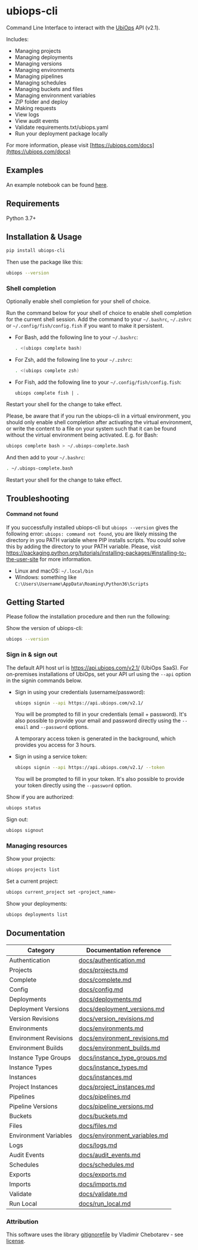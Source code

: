 # ubiops-cli

Command Line Interface to interact with the [UbiOps](https://ubiops.com) API (v2.1).

Includes:

- Managing projects
- Managing deployments
- Managing versions
- Managing environments
- Managing pipelines
- Managing schedules
- Managing buckets and files
- Managing environment variables
- ZIP folder and deploy
- Making requests
- View logs
- View audit events
- Validate requirements.txt/ubiops.yaml
- Run your deployment package locally

For more information, please visit [https://ubiops.com/docs](https://ubiops.com/docs)


## Examples

An example notebook can be found <a target="_blank" href="https://github.com/UbiOps/command-line-interface/blob/master/examples/quickstart-simple-CLI.ipynb">here</a>.


## Requirements

Python 3.7+


## Installation & Usage

```bash
pip install ubiops-cli
```

Then use the package like this:
```bash
ubiops --version
```

### Shell completion

Optionally enable shell completion for your shell of choice.

Run the command below for your shell of choice to enable shell completion for the current shell session. Add the command
to your `~/.bashrc`, `~/.zshrc` or `~/.config/fish/config.fish` if you want to make it persistent.

- For Bash, add the following line to your `~/.bashrc`:
	```bash
	. <(ubiops complete bash)
	```

- For Zsh, add the following line to your `~/.zshrc`:
	```zsh
	. <(ubiops complete zsh)
	```

- For Fish, add the following line to your `~/.config/fish/config.fish`:
	```fish
	ubiops complete fish | .
	```

Restart your shell for the change to take effect.

Please, be aware that if you run the ubiops-cli in a virtual environment, you should only enable shell completion after
activating the virtual environment, or write the content to a file on your system such that it can be found without
the virtual environment being activated. E.g. for Bash:

```bash
ubiops complete bash > ~/.ubiops-complete.bash
```

And then add to your `~/.bashrc`:

```bash
. ~/.ubiops-complete.bash
```

Restart your shell for the change to take effect.


## Troubleshooting

#### Command not found

If you successfully installed ubiops-cli but `ubiops --version` gives the following error: `ubiops: command not found`, you are likely missing the directory in you PATH variable where PIP installs scripts. You could solve this by adding the directory to your PATH variable. Please, visit https://packaging.python.org/tutorials/installing-packages/#installing-to-the-user-site for more information.

- Linux and macOS: `~/.local/bin`
- Windows: something like `C:\Users\Username\AppData\Roaming\Python36\Scripts`


## Getting Started

Please follow the installation procedure and then run the following:

Show the version of ubiops-cli:
```bash
ubiops --version
```

### Sign in & sign out

The default API host url is https://api.ubiops.com/v2.1/ (UbiOps SaaS). For on-premises installations of UbiOps, set
your API url using the `--api` option in the signin commands below.

- Sign in using your credentials (username/password):
    ```bash
    ubiops signin --api https://api.ubiops.com/v2.1/
    ```

    You will be prompted to fill in your credentials (email + password). It's also possible to provide your email and
    password directly using the `--email` and `--password` options.

    A temporary access token is generated in the background, which provides you access for 3 hours.


- Sign in using a service token:
    ```bash
    ubiops signin --api https://api.ubiops.com/v2.1/ --token
    ```

    You will be prompted to fill in your token. It's also possible to provide your token directly using the `--password`
    option.


Show if you are authorized:
```bash
ubiops status
```

Sign out:
```bash
ubiops signout
```

### Managing resources

Show your projects:
```bash
ubiops projects list
```

Set a current project:
```bash
ubiops current_project set <project_name>
```

Show your deployments:
```bash
ubiops deployments list
```


## Documentation

Category | Documentation reference
---- | ---- 
Authentication | [docs/authentication.md](docs/authentication.md)
Projects | [docs/projects.md](docs/projects.md)
Complete | [docs/complete.md](docs/complete.md)
Config | [docs/config.md](docs/config.md)
Deployments | [docs/deployments.md](docs/deployments.md)
Deployment Versions | [docs/deployment_versions.md](docs/deployment_versions.md)
Version Revisions | [docs/version_revisions.md](docs/version_revisions.md)
Environments | [docs/environments.md](docs/environments.md)
Environment Revisions | [docs/environment_revisions.md](docs/environment_revisions.md)
Environment Builds | [docs/environment_builds.md](docs/environment_builds.md)
Instance Type Groups | [docs/instance_type_groups.md](docs/instance_type_groups.md)
Instance Types | [docs/instance_types.md](docs/instance_types.md)
Instances | [docs/instances.md](docs/instances.md)
Project Instances | [docs/project_instances.md](docs/project_instances.md)
Pipelines | [docs/pipelines.md](docs/pipelines.md)
Pipeline Versions | [docs/pipeline_versions.md](docs/pipeline_versions.md)
Buckets | [docs/buckets.md](docs/buckets.md)
Files | [docs/files.md](docs/files.md)
Environment Variables | [docs/environment_variables.md](docs/environment_variables.md)
Logs | [docs/logs.md](docs/logs.md)
Audit Events | [docs/audit_events.md](docs/audit_events.md)
Schedules | [docs/schedules.md](docs/schedules.md)
Exports | [docs/exports.md](docs/exports.md)
Imports | [docs/imports.md](docs/imports.md)
Validate | [docs/validate.md](docs/validate.md)
Run Local | [docs/run_local.md](docs/run_local.md)


### Attribution
This software uses the library [gitignorefile](https://github.com/excitoon/gitignorefile) by Vladimir Chebotarev - see [license](https://github.com/UbiOps/command-line-interface/blob/master/ubiops_cli/gitignorefile/LICENSE).
